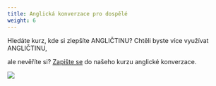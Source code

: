 ```yaml
---
title: Anglická konverzace pro dospělé
weight: 6
---
```

Hledáte kurz, kde si zlepšíte ANGLIČTINU? Chtěli byste více využívat ANGLIČTINU,

ale nevěříte si? [Zapište se](https://vigvam.webooker.eu/Courses?semesterID=10686) do našeho kurzu anglické konverzace.



![](/images/uploads/konverzace_aj.jpg)